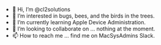 - 👋 Hi, I’m @cl2solutions
- 👀 I’m interested in bugs, bees, and the birds in the trees.
- 🌱 I’m currently learning Apple Device Administration.
- 💞️ I’m looking to collaborate on ... nothing at the moment.
- 📫 How to reach me ... find me on MacSysAdmins Slack.

<!---
cl2solutions/cl2solutions is a ✨ special ✨ repository because its `README.md` (this file) appears on your GitHub profile.
You can click the Preview link to take a look at your changes.
--->
